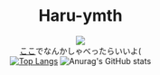 # Haru-ymth
<style>
body{text-align:center}  </style>
![](https://komarev.com/ghpvc/?username=haru-ymth)  
[ここ](https://github.com/haru-ymth/haru-ymth/issues/1)でなんかしゃべったらいいよ(  
[![Top Langs](https://github-readme-stats.vercel.app/api/top-langs/?username=haru-ymth&theme=dark&layout=compact)](https://github.com/anuraghazra/github-readme-stats)
![Anurag's GitHub stats](https://github-readme-stats.vercel.app/api?username=haru-ymth&show_icons=true&theme=radical)
